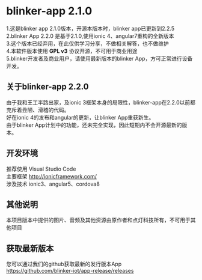 # blinker-app 2.1.0  
1.这是blinker app 2.1.0版本，开源本版本时，blinker app已更新到2.2.5  
2.blinker App 2.2.0 是基于2.1.0,使用ionic 4、angular7重构的全新版本  
3.这个版本已经弃用，在此仅供学习分享，不做相关解答，也不做维护  
4.本软件版本使用 **GPL v3** 协议开源，不可用于商业用途  
5.blinker开发者及商业用户，请使用最新版本的blinker App，方可正常进行设备开发。  

## 关于blinker-app 2.2.0  
由于我和王工半路出家，及ionic 3框架本身的局限性，blinker-app在2.2.0以前都充斥着丑陋、滑稽的代码。  
好在ionic 4的发布和angular的更新，让blinker App重获新生。  
由于blinker App计划中的功能，还未完全实现，因此短期内不会开源最新的版本。

## 开发环境  
推荐使用 Visual Studio Code  
主要框架 http://ionicframework.com/  
涉及技术 ionic3、angular5、cordova8  

## 其他说明  
本项目版本中提供的图片、音频及其他资源由原作者和点灯科技所有，不可用于其他项目  


## 获取最新版本
您可以通过我们的github获取最新的发行版本App  
https://github.com/blinker-iot/app-release/releases  
